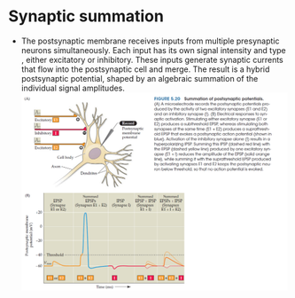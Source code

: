 # Synaptic summation 
* The postsynaptic membrane receives inputs from multiple presynaptic neurons simultaneously. Each input has its own signal intensity and type , either excitatory or inhibitory. These inputs generate synaptic currents that flow into the postsynaptic cell and merge. The result is a hybrid postsynaptic potential, shaped by an algebraic summation of the individual signal amplitudes.
	![synaptic summation.png](./images/synaptic%20summation.png)